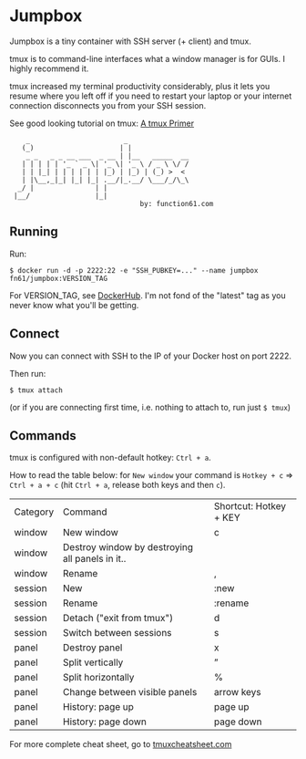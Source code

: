 Jumpbox
=======

Jumpbox is a tiny container with SSH server (+ client) and tmux.

tmux is to command-line interfaces what a window manager is for GUIs. I highly recommend it.

tmux increased my terminal productivity considerably, plus it lets you resume where you left off if you need
to restart your laptop or your internet connection disconnects you from your SSH session.

See good looking tutorial on tmux: [A tmux Primer](https://danielmiessler.com/study/tmux/)

```
    _                       _
   (_)                     | |
    _ _   _ _ __ ___  _ __ | |__   _____  __
   | | | | | '_ ` _ \| '_ \| '_ \ / _ \ \/ /
   | | |_| | | | | | | |_) | |_) | (_) >  <
   | |\__,_|_| |_| |_| .__/|_.__/ \___/_/\_\
  _/ |               | |
 |__/                |_|       
                                by: function61.com
```


Running
-------

Run:

```
$ docker run -d -p 2222:22 -e "SSH_PUBKEY=..." --name jumpbox fn61/jumpbox:VERSION_TAG
```

For VERSION_TAG, see [DockerHub](https://hub.docker.com/r/fn61/jumpbox/tags/).
I'm not fond of the "latest" tag as you never know what you'll be getting.


Connect
-------

Now you can connect with SSH to the IP of your Docker host on port 2222.

Then run:

```
$ tmux attach
```

(or if you are connecting first time, i.e. nothing to attach to, run just `$ tmux`)


Commands
--------

tmux is configured with non-default hotkey: `Ctrl + a`.

How to read the table below: for `New window` your command is `Hotkey + c` => `Ctrl + a + c`
(hit `Ctrl + a`, release both keys and then `c`).

|          |                                                 |                        | 
|----------|-------------------------------------------------|------------------------| 
| Category | Command                                         | Shortcut: Hotkey + KEY | 
| window   | New window                                      | c                      | 
| window   | Destroy window by destroying all panels in it.. |                        | 
| window   | Rename                                          | ,                      | 
| session  | New                                             | :new                   | 
| session  | Rename                                          | :rename                | 
| session  | Detach ("exit from tmux")                       | d                      | 
| session  | Switch between sessions                         | s                      | 
| panel    | Destroy panel                                   | x                      | 
| panel    | Split vertically                                | ”                      | 
| panel    | Split horizontally                              | %                      | 
| panel    | Change between visible panels                   | arrow keys             | 
| panel    | History: page up                                | page up                | 
| panel    | History: page down                              | page down              | 



For more complete cheat sheet, go to [tmuxcheatsheet.com](https://tmuxcheatsheet.com/)
